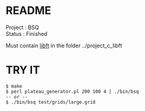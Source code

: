 # README #

Project : BSQ  
Status  : Finished

Must contain [libft](https://github.com/gaetanpueo/project_c_libft) in the folder ../project_c_libft

# TRY IT #

```
$ make  
$ perl plateau_generator.pl 200 100 4 | ./bin/bsq
-- or --
$ ./bin/bsq test/grids/large.grid
```
